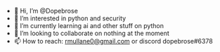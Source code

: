 - 👋 Hi, I’m @Dopebrose
- 👀 I’m interested in python and security
- 🌱 I’m currently learning ai and other stuff on python
- 💞️ I’m looking to collaborate on nothing at the moment
- 📫 How to reach: rmullane0@gmail.com or discord dopebrose#6378

<!---
Dopebrose/Dopebrose is a ✨ special ✨ repository because its `README.md` (this file) appears on your GitHub profile.
You can click the Preview link to take a look at your changes.
--->
